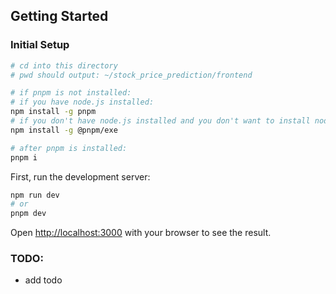 ## Getting Started

### Initial Setup

```bash
# cd into this directory
# pwd should output: ~/stock_price_prediction/frontend

# if pnpm is not installed:
# if you have node.js installed:
npm install -g pnpm
# if you don't have node.js installed and you don't want to install node.js
npm install -g @pnpm/exe

# after pnpm is installed:
pnpm i
```

First, run the development server:

```bash
npm run dev
# or
pnpm dev
```

Open [http://localhost:3000](http://localhost:3000) with your browser to see the result.

### TODO:

- add todo
